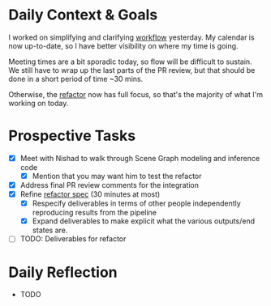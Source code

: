 # Daily Context & Goals

I worked on simplifying and clarifying [workflow](WorkflowSpec.md) yesterday. My calendar is now
up-to-date, so I have better visibility on where my time is going.

Meeting times are a bit sporadic today, so flow will be difficult to sustain.
We still have to wrap up the last parts of the PR review, but that should be
done in a short period of time ~30 mins.

Otherwise, the [refactor](RefactorDerenderingUsingGenSceneGraphs.md) now has full focus, so that's the majority of what
I'm working on today.

# Prospective Tasks

* [X] Meet with Nishad to walk through Scene Graph modeling and inference code
    * [X] Mention that you may want him to test the refactor
* [X] Address final PR review comments for the integration
* [X] Refine [refactor spec](RefactorDerenderingUsingGenSceneGraphs.md) (30 minutes at most)
    * [X] Respecify deliverables in terms of other people independently
          reproducing results from the pipeline
    * [X] Expand deliverables to make explicit what the various outputs/end
          states are.
* [ ] TODO: Deliverables for refactor

# Daily Reflection

* TODO
